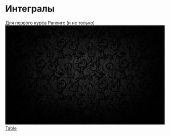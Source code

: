 # Интегралы 
Для первого курса Ранхигс (и не только)
![Just photo](image.png)
[Table](#work_space.html)
